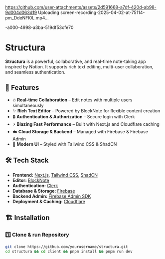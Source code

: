 
https://github.com/user-attachments/assets/2d591668-a7df-420d-ab98-9d004d063d19
Uploading screen-recording-2025-04-02-at-75114-pm_DdeNFI0L.mp4…

-a000-4998-a3ba-519df53cfe70

# Structura

**Structura** is a powerful, collaborative, and real-time note-taking app inspired by Notion. It supports rich text editing, multi-user collaboration, and seamless authentication.

## 🚀 Features
- 🔥 **Real-time Collaboration** – Edit notes with multiple users simultaneously  
- ✨ **Rich Text Editor** – Powered by BlockNote for flexible content creation  
- 🔒 **Authentication & Authorization** – Secure login with Clerk  
- ⚡ **Blazing Fast Performance** – Built with Next.js and Cloudflare caching  
- ☁️ **Cloud Storage & Backend** – Managed with Firebase & Firebase Admin  
- 🎨 **Modern UI** – Styled with Tailwind CSS & ShadCN  

## 🛠️ Tech Stack
- **Frontend:** [Next.js](https://nextjs.org/), [Tailwind CSS](https://tailwindcss.com/), [ShadCN](https://ui.shadcn.com/)
- **Editor:** [BlockNote](https://blocknote.dev/)
- **Authentication:** [Clerk](https://clerk.dev/)
- **Database & Storage:** [Firebase](https://firebase.google.com/)
- **Backend Admin:** [Firebase Admin SDK](https://firebase.google.com/docs/admin/setup)
- **Deployment & Caching:** [Cloudflare](https://www.cloudflare.com/)

## 🏗️ Installation

### 1️⃣ Clone & run Repository
```sh
git clone https://github.com/yourusername/structura.git
cd structura && cd client && pnpm install && pnpm run dev
